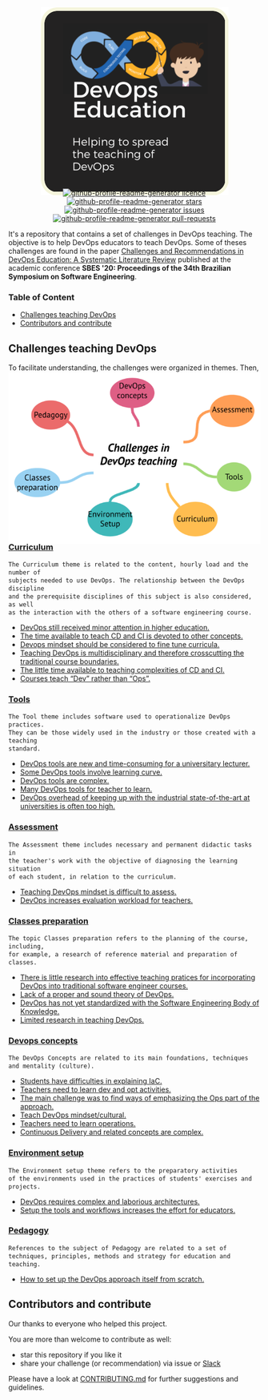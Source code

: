 
<p align="center"> 
  <img style="margin: -30px;" src="/images/logo.png"   /> 
</p>

<p align="center">

<a href="https://github.com/devops-education/Challenges-in-Devops-Education/blob/master/LICENSE" target="blank">
<img src="https://img.shields.io/github/license/devops-education/Challenges-in-Devops-Education?style=flat-square" alt="github-profile-readme-generator licence" />
</a>
<a href="https://github.com/rahuldkjain/github-profile-readme-generator/stargazers" target="blank">
<img src="https://img.shields.io/github/stars/devops-education/Challenges-in-Devops-Education?style=flat-square" alt="github-profile-readme-generator stars"/>
</a>
<a href="https://github.com/devops-education/Challenges-in-Devops-Education/issues" target="blank">
<img src="https://img.shields.io/github/issues/devops-education/Challenges-in-Devops-Education?style=flat-square" alt="github-profile-readme-generator issues"/>
</a>
<a href="https://github.com/devops-education/Challenges-in-Devops-Education/pulls" target="blank">
<img src="https://img.shields.io/github/issues-pr/devops-education/Challenges-in-Devops-Education?style=flat-square" alt="github-profile-readme-generator pull-requests"/>
</a>
</p>


It's a repository that contains a set of challenges in DevOps teaching. The objective is to help DevOps educators to teach DevOps. Some of theses challenges are found in the paper [Challenges and Recommendations in DevOps Education: A Systematic Literature Review](https://dl.acm.org/doi/abs/10.1145/3422392.3422496) published at the academic conference **SBES '20: Proceedings of the 34th Brazilian Symposium on Software Engineering**. 

### Table of Content

- [Challenges teaching DevOps](#challenges-teaching-devops) 
- [Contributors and contribute](#contributors-and-contribute)

## Challenges teaching DevOps

To facilitate understanding, the challenges were organized in themes. Then, theses are the following themes:

<p align="center"> 
  <img style="margin: -30px;" src="/images/concepts_map.png" /> 
</p>


### [Curriculum](https://github.com/devops-education/Challenges-in-Devops-Education/issues?q=is%3Aissue+is%3Aopen+label%3Acurriculum+label%3Achallenge-existed+)

```
The Curriculum theme is related to the content, hourly load and the number of 
subjects needed to use DevOps. The relationship between the DevOps discipline 
and the prerequisite disciplines of this subject is also considered, as well 
as the interaction with the others of a software engineering course.
```

- [DevOps still received minor attention in higher education.](https://github.com/devops-education/Challenges-in-Devops-Education/issues/3)
- [The time available to teach CD and CI is devoted to other concepts.](https://github.com/devops-education/Challenges-in-Devops-Education/issues/4)
- [Devops mindset should be considered to fine tune curricula.](https://github.com/devops-education/Challenges-in-Devops-Education/issues/5)
- [Teaching DevOps is multidisciplinary and therefore crosscutting the traditional course boundaries.](https://github.com/devops-education/Challenges-in-Devops-Education/issues/6)
- [The little time available to teaching complexities of CD and CI.](https://github.com/devops-education/Challenges-in-Devops-Education/issues/7)
- [Courses teach “Dev” rather than “Ops”.](https://github.com/devops-education/Challenges-in-Devops-Education/issues/8)

### [Tools](https://github.com/devops-education/Challenges-in-Devops-Education/issues?q=is%3Aissue+is%3Aopen+label%3Atools+label%3Achallenge-existed+)
```
The Tool theme includes software used to operationalize DevOps practices. 
They can be those widely used in the industry or those created with a teaching 
standard.
```

- [DevOps tools are new and time-consuming for a universitary lecturer.](https://github.com/devops-education/Challenges-in-Devops-Education/issues/9)
- [Some DevOps tools involve learning curve.](https://github.com/devops-education/Challenges-in-Devops-Education/issues/10)
- [DevOps tools are complex.](https://github.com/devops-education/Challenges-in-Devops-Education/issues/11)
- [Many DevOps tools for teacher to learn.](https://github.com/devops-education/Challenges-in-Devops-Education/issues/12)
- [DevOps overhead of keeping up with the industrial state-of-the-art at universities is often too high.](https://github.com/devops-education/Challenges-in-Devops-Education/issues/13)

### [Assessment](https://github.com/devops-education/Challenges-in-Devops-Education/issues?q=is%3Aissue+is%3Aopen+label%3Aassessment+label%3Achallenge-existed+)
```
The Assessment theme includes necessary and permanent didactic tasks in 
the teacher's work with the objective of diagnosing the learning situation 
of each student, in relation to the curriculum.
```
- [Teaching DevOps mindset is difficult to assess.](https://github.com/devops-education/Challenges-in-Devops-Education/issues/14)
- [DevOps increases evaluation workload for teachers.](https://github.com/devops-education/Challenges-in-Devops-Education/issues/15)

### [Classes preparation](https://github.com/devops-education/Challenges-in-Devops-Education/issues?q=is%3Aissue+is%3Aopen+label%3Aclasses-preparation+label%3Achallenge-existed+)
```
The topic Classes preparation refers to the planning of the course, including, 
for example, a research of reference material and preparation of classes.
```
- [There is little research into effective teaching pratices for incorporating DevOps into traditional software engineer courses.](https://github.com/devops-education/Challenges-in-Devops-Education/issues/16)
- [Lack of a proper and sound theory of DevOps.](https://github.com/devops-education/Challenges-in-Devops-Education/issues/17)
- [DevOps has not yet standardized with the Software Engineering Body of Knowledge.](https://github.com/devops-education/Challenges-in-Devops-Education/issues/18)
- [Limited research in teaching DevOps.](https://github.com/devops-education/Challenges-in-Devops-Education/issues/19)


### [Devops concepts](https://github.com/devops-education/Challenges-in-Devops-Education/issues?q=is%3Aissue+is%3Aopen+label%3Adevops-concepts+label%3Achallenge-existed+)
```
The DevOps Concepts are related to its main foundations, techniques 
and mentality (culture).
```

- [Students have difficulties in explaining IaC.](https://github.com/devops-education/Challenges-in-Devops-Education/issues/20)
- [Teachers need to learn dev and opt activities.](https://github.com/devops-education/Challenges-in-Devops-Education/issues/21)
- [The main challenge was to find ways of emphasizing the Ops part of the approach.](https://github.com/devops-education/Challenges-in-Devops-Education/issues/22)
- [Teach DevOps mindset/cultural.](https://github.com/devops-education/Challenges-in-Devops-Education/issues/23)
- [Teachers need to learn operations.](https://github.com/devops-education/Challenges-in-Devops-Education/issues/24)
- [Continuous Delivery and related concepts are complex.](https://github.com/devops-education/Challenges-in-Devops-Education/issues/25)

### [Environment setup](https://github.com/devops-education/Challenges-in-Devops-Education/issues?q=is%3Aissue+is%3Aopen+label%3Aenvironment-setup+label%3Achallenge-existed+)
```
The Environment setup theme refers to the preparatory activities 
of the environments used in the practices of students' exercises and projects.
```
- [DevOps requires complex and laborious architectures.](https://github.com/devops-education/Challenges-in-Devops-Education/issues/26)
- [Setup the tools and workflows increases the effort for educators.](https://github.com/devops-education/Challenges-in-Devops-Education/issues/27)

### [Pedagogy](https://github.com/devops-education/Challenges-in-Devops-Education/issues?q=is%3Aissue+is%3Aopen+label%3Apedagogy+label%3Achallenge-existed+)
```
References to the subject of Pedagogy are related to a set of
techniques, principles, methods and strategy for education and teaching.
```
- [How to set up the DevOps approach itself from scratch.](https://github.com/devops-education/Challenges-in-Devops-Education/issues/28)

## Contributors and contribute

Our thanks to everyone who helped this project.

You are more than welcome to contribute as well:

 - star this repository if you like it
 - share your challenge (or recommendation) via issue or [Slack](https://devops-education.slack.com/archives/C01RJV66G4V)
 
Please have a look at [CONTRIBUTING.md](https://github.com/devops-education/Challenges-in-Devops-Education/blob/main/CONTRIBUTING.md) for further suggestions and guidelines.

